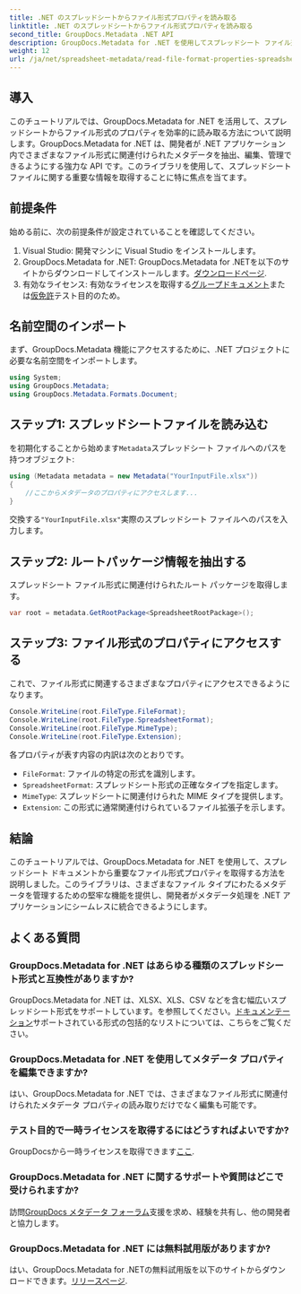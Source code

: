```yaml
---
title: .NET のスプレッドシートからファイル形式プロパティを読み取る
linktitle: .NET のスプレッドシートからファイル形式プロパティを読み取る
second_title: GroupDocs.Metadata .NET API
description: GroupDocs.Metadata for .NET を使用してスプレッドシート ファイル形式のプロパティを読み取る方法を学習します。単純な API 呼び出しでファイル形式、MIME タイプなどにアクセスします。
weight: 12
url: /ja/net/spreadsheet-metadata/read-file-format-properties-spreadsheets/
---
```

## 導入
このチュートリアルでは、GroupDocs.Metadata for .NET を活用して、スプレッドシートからファイル形式のプロパティを効率的に読み取る方法について説明します。GroupDocs.Metadata for .NET は、開発者が .NET アプリケーション内でさまざまなファイル形式に関連付けられたメタデータを抽出、編集、管理できるようにする強力な API です。このライブラリを使用して、スプレッドシート ファイルに関する重要な情報を取得することに特に焦点を当てます。
## 前提条件
始める前に、次の前提条件が設定されていることを確認してください。
1. Visual Studio: 開発マシンに Visual Studio をインストールします。
2.  GroupDocs.Metadata for .NET: GroupDocs.Metadata for .NETを以下のサイトからダウンロードしてインストールします。[ダウンロードページ](https://releases.groupdocs.com/metadata/net/).
3. 有効なライセンス: 有効なライセンスを取得する[グループドキュメント](https://purchase.groupdocs.com/buy)または[仮免許](https://purchase.groupdocs.com/temporary-license/)テスト目的のため。

## 名前空間のインポート
まず、GroupDocs.Metadata 機能にアクセスするために、.NET プロジェクトに必要な名前空間をインポートします。
```csharp
using System;
using GroupDocs.Metadata;
using GroupDocs.Metadata.Formats.Document;
```
## ステップ1: スプレッドシートファイルを読み込む
を初期化することから始めます`Metadata`スプレッドシート ファイルへのパスを持つオブジェクト:
```csharp
using (Metadata metadata = new Metadata("YourInputFile.xlsx"))
{
    //ここからメタデータのプロパティにアクセスします...
}
```
交換する`"YourInputFile.xlsx"`実際のスプレッドシート ファイルへのパスを入力します。
## ステップ2: ルートパッケージ情報を抽出する
スプレッドシート ファイル形式に関連付けられたルート パッケージを取得します。
```csharp
var root = metadata.GetRootPackage<SpreadsheetRootPackage>();
```
## ステップ3: ファイル形式のプロパティにアクセスする
これで、ファイル形式に関連するさまざまなプロパティにアクセスできるようになります。
```csharp
Console.WriteLine(root.FileType.FileFormat);
Console.WriteLine(root.FileType.SpreadsheetFormat);
Console.WriteLine(root.FileType.MimeType);
Console.WriteLine(root.FileType.Extension);
```
各プロパティが表す内容の内訳は次のとおりです。
- `FileFormat`: ファイルの特定の形式を識別します。
- `SpreadsheetFormat`: スプレッドシート形式の正確なタイプを指定します。
- `MimeType`: スプレッドシートに関連付けられた MIME タイプを提供します。
- `Extension`: この形式に通常関連付けられているファイル拡張子を示します。

## 結論
このチュートリアルでは、GroupDocs.Metadata for .NET を使用して、スプレッドシート ドキュメントから重要なファイル形式プロパティを取得する方法を説明しました。このライブラリは、さまざまなファイル タイプにわたるメタデータを管理するための堅牢な機能を提供し、開発者がメタデータ処理を .NET アプリケーションにシームレスに統合できるようにします。

## よくある質問
### GroupDocs.Metadata for .NET はあらゆる種類のスプレッドシート形式と互換性がありますか?
 GroupDocs.Metadata for .NET は、XLSX、XLS、CSV などを含む幅広いスプレッドシート形式をサポートしています。を参照してください。[ドキュメンテーション](https://tutorials.groupdocs.com/metadata/net/)サポートされている形式の包括的なリストについては、こちらをご覧ください。
### GroupDocs.Metadata for .NET を使用してメタデータ プロパティを編集できますか?
はい、GroupDocs.Metadata for .NET では、さまざまなファイル形式に関連付けられたメタデータ プロパティの読み取りだけでなく編集も可能です。
### テスト目的で一時ライセンスを取得するにはどうすればよいですか?
 GroupDocsから一時ライセンスを取得できます[ここ](https://purchase.groupdocs.com/temporary-license/).
### GroupDocs.Metadata for .NET に関するサポートや質問はどこで受けられますか?
訪問[GroupDocs メタデータ フォーラム](https://forum.groupdocs.com/c/metadata/14)支援を求め、経験を共有し、他の開発者と協力します。
### GroupDocs.Metadata for .NET には無料試用版がありますか?
はい、GroupDocs.Metadata for .NETの無料試用版を以下のサイトからダウンロードできます。[リリースページ](https://releases.groupdocs.com/).